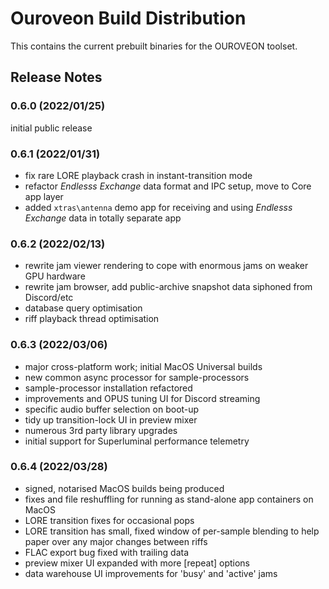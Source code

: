 # Ouroveon Build Distribution
This contains the current prebuilt binaries for the OUROVEON toolset.


## Release Notes

### **0.6.0 (2022/01/25)**

initial public release

### **0.6.1 (2022/01/31)**

* fix rare LORE playback crash in instant-transition mode
* refactor _Endlesss Exchange_ data format and IPC setup, move to Core app layer
* added `xtras\antenna` demo app for receiving and using _Endlesss Exchange_ data in totally separate app

### **0.6.2 (2022/02/13)**

* rewrite jam viewer rendering to cope with enormous jams on weaker GPU hardware
* rewrite jam browser, add public-archive snapshot data siphoned from Discord/etc
* database query optimisation
* riff playback thread optimisation

### **0.6.3 (2022/03/06)**

* major cross-platform work; initial MacOS Universal builds
* new common async processor for sample-processors
* sample-processor installation refactored
* improvements and OPUS tuning UI for Discord streaming
* specific audio buffer selection on boot-up
* tidy up transition-lock UI in preview mixer
* numerous 3rd party library upgrades
* initial support for Superluminal performance telemetry

### **0.6.4 (2022/03/28)**

* signed, notarised MacOS builds being produced
* fixes and file reshuffling for running as stand-alone app containers on MacOS
* LORE transition fixes for occasional pops
* LORE transition has small, fixed window of per-sample blending to help paper over any major changes between riffs
* FLAC export bug fixed with trailing data
* preview mixer UI expanded with more [repeat] options
* data warehouse UI improvements for 'busy' and 'active' jams
